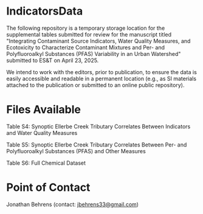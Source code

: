 # IndicatorsData

The following repository is a temporary storage location for the supplemental tables submitted for review for the manuscript titled "Integrating Contaminant Source Indicators, Water Quality Measures, and Ecotoxicity to Characterize Contaminant Mixtures and Per- and Polyfluoroalkyl Substances (PFAS) Variability in an Urban Watershed" submitted to ES&T on April 23, 2025.

We intend to work with the editors, prior to publication, to ensure the data is easily accessible and readable in a permanent location (e.g., as SI materials attached to the publication or submitted to an online public repository).

# Files Available

Table S4: Synoptic Ellerbe Creek Tributary Correlates Between Indicators and Water Quality Measures																	

Table S5: Synoptic Ellerbe Creek Tributary Correlates  Between Per- and Polyfluoroalkyl Substances (PFAS) and Other Measures																										

Table S6: Full Chemical Dataset									

# Point of Contact
Jonathan Behrens (contact: jbehrens33@gmail.com)
